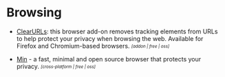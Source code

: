 # Browsing

- [ClearURLs](https://gitlab.com/KevinRoebert/ClearUrls): this browser add-on removes tracking elements from URLs to help protect your privacy when browsing the web. Available for Firefox and Chromium-based browsers. <sub><sup>*[addon | free | oss]*</sup></sub>

- [Min](https://minbrowser.org/) - a fast, minimal and open source browser that protects your privacy. <sub><sup>*[cross-platform | free | oss]*</sup></sub>
